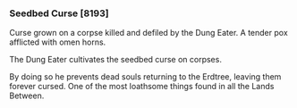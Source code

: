 ### Seedbed Curse [8193]

Curse grown on a corpse killed and defiled by the Dung Eater. A tender pox afflicted with omen horns.

The Dung Eater cultivates the seedbed curse on corpses.

By doing so he prevents dead souls returning to the Erdtree, leaving them forever cursed. One of the most loathsome things found in all the Lands Between.